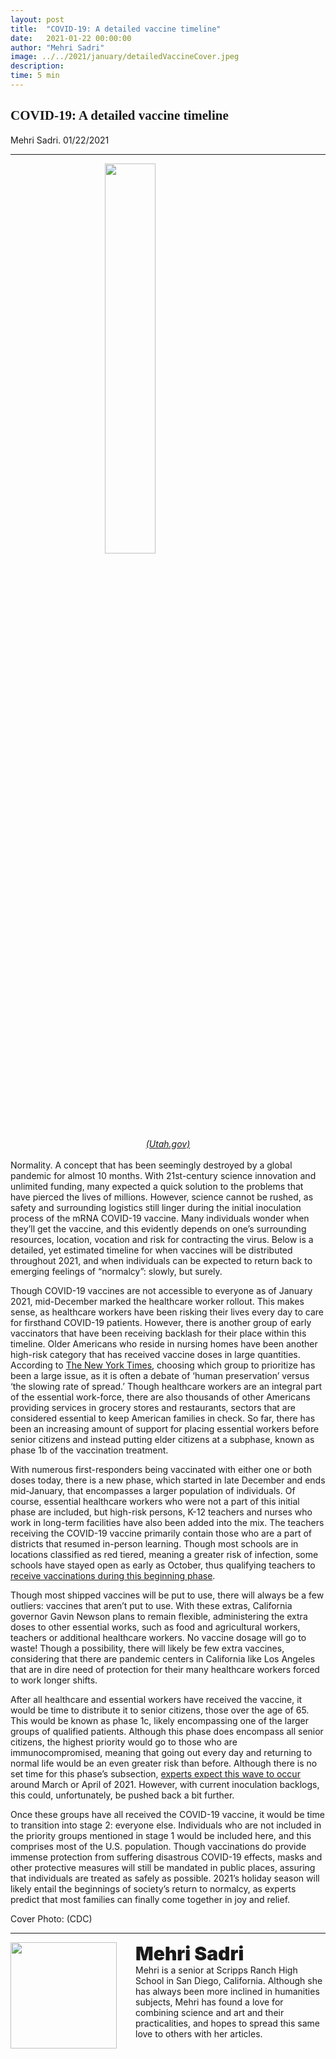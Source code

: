 ```yaml
---
layout: post
title:  "COVID-19: A detailed vaccine timeline"
date:   2021-01-22 00:00:00
author: "Mehri Sadri"
image: ../../2021/january/detailedVaccineCover.jpeg
description:
time: 5 min
---
```

<h2 style="font-family: Ergonomique Bold">COVID-19: A detailed vaccine timeline</h2>
Mehri Sadri. 01/22/2021
<hr>


<img src="{{ site.baseurl }}/images/blogs/2021/january/vaccineOne.png" width="40%" style="display: block; margin: 0 auto"/>  
<center><i><a href="https://coronavirus.utah.gov/vaccine/" target="_blank">(Utah.gov)</a>
</i></center>
<br>
Normality. A concept that has been seemingly destroyed by a global pandemic for almost 10 months. With 21st-century science innovation and unlimited funding, many expected a quick solution to the problems that have pierced the lives of millions. However, science cannot be rushed, as safety and surrounding logistics still linger during the initial inoculation process of the mRNA COVID-19 vaccine. Many individuals wonder when they’ll get the vaccine, and this evidently depends on one’s surrounding resources, location, vocation and risk for contracting the virus. Below is a detailed, yet estimated timeline for when vaccines will be distributed throughout 2021, and when individuals can be expected to return back to emerging feelings of “normalcy”: slowly, but surely.

Though COVID-19 vaccines are not accessible to everyone as of January 2021, mid-December marked the healthcare worker rollout. This makes sense, as healthcare workers have been risking their lives every day to care for firsthand COVID-19 patients. However, there is another group of early vaccinators that have been receiving backlash for their place within this timeline. Older Americans who reside in nursing homes have been another high-risk category that has received vaccine doses in large quantities. According to <a href="https://www.nytimes.com/2020/12/05/health/covid-vaccine-first.html" target="_blank">The New York Times</a>, choosing which group to prioritize has been a large issue, as it is often a debate of ‘human preservation’ versus ‘the slowing rate of spread.’ Though healthcare workers are an integral part of the essential work-force, there are also thousands of other Americans providing services in grocery stores and restaurants, sectors that are considered essential to keep American families in check. So far, there has been an increasing amount of support for placing essential workers before senior citizens and instead putting elder citizens at a subphase, known as phase 1b of the vaccination treatment.

With numerous first-responders being vaccinated with either one or both doses today, there is a new phase, which started in late December and ends mid-January, that encompasses a larger population of individuals. Of course, essential healthcare workers who were not a part of this initial phase are included, but high-risk persons, K-12 teachers and nurses who work in long-term facilities have also been added into the mix. The teachers receiving the COVID-19 vaccine primarily contain those who are a part of districts that resumed in-person learning. Though most schools are in locations classified as red tiered, meaning a greater risk of infection, some schools have stayed open as early as October, thus qualifying teachers to <a href="https://edsource.org/2021/some-california-teachers-and-staff-to-receive-covid-19-vaccines-beginning-this-week/646526" target="_blank">receive vaccinations during this beginning phase</a>.

Though most shipped vaccines will be put to use, there will always be a few outliers: vaccines that aren’t put to use. With these extras, California governor Gavin Newson plans to remain flexible, administering the extra doses to other essential works, such as food and agricultural workers, teachers or additional healthcare workers. No vaccine dosage will go to waste! Though a possibility, there will likely be few extra vaccines, considering that there are pandemic centers in California like Los Angeles that are in dire need of protection for their many healthcare workers forced to work longer shifts.

After all healthcare and essential workers have received the vaccine, it would be time to distribute it to senior citizens, those over the age of 65. This would be known as phase 1c, likely encompassing one of the larger groups of qualified patients. Although this phase does encompass all senior citizens, the highest priority would go to those who are immunocompromised, meaning that going out every day and returning to normal life would be an even greater risk than before. Although there is no set time for this phase’s subsection, <a href="https://whyy.org/articles/when-will-it-be-your-turn-to-get-the-coronavirus-vaccine-heres-a-guide/#" target="_blank">experts expect this wave to occur</a> around March or April of 2021. However, with current inoculation backlogs, this could, unfortunately, be pushed back a bit further.

Once these groups have all received the COVID-19 vaccine, it would be time to transition into stage 2: everyone else. Individuals who are not included in the priority groups mentioned in stage 1 would be included here, and this comprises most of the U.S. population. Though vaccinations do provide immense protection from suffering disastrous COVID-19 effects, masks and other protective measures will still be mandated in public places, assuring that individuals are treated as safely as possible. 2021’s holiday season will likely entail the beginnings of society’s return to normalcy, as experts predict that most families can finally come together in joy and relief.

Cover Photo: (CDC)


<hr>
<img src="{{ site.baseurl }}/images/writingTeam/Mehri_Sadri.JPG" width="170" style="float: left; margin-right: 30px; margin-bottom: 20px;"/>
<div style="margin-bottom: 5%;">
<span style="font-size: 30px; font-weight: 900;">Mehri Sadri</span>
<br>Mehri is a senior at Scripps Ranch High School in San Diego, California. Although she has always been more inclined in humanities subjects, Mehri has found a love for combining science and art and their practicalities, and hopes to spread this same love to others with her articles.
</div>
